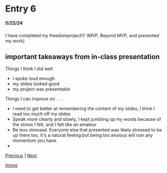 # Entry 6
##### 5/22/24

I have completed my freedomproject!!! (MVP, Beyond MVP, and presented my work)


## important takeaways from in-class presentation
Things I think I did well
* I spoke loud enough
* my slides looked good
* my project was presentable

Things I can improve on . . .
* I need to get better at remembering the content of my slides, I think I read too much off my slides
* Speak more clearly and slowly, I kept jumbling up my words because of the stress I felt, and I felt like an amateur
* Be less stressed. Everyone else that presented was likely stressed to be up there too, it's a natural feeling but being too anxious will ruin any momentum you have.
* 
[Previous](entry05.md) | [Next](entry07.md)

[Home](../README.md)
